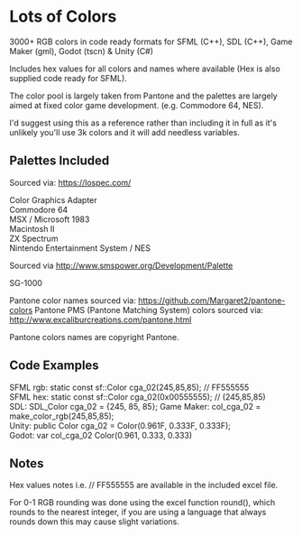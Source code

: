 # Lots of Colors

3000+ RGB colors in code ready formats for SFML (C++), SDL (C++), Game Maker (gml), Godot (tscn) &amp; Unity (C#)

Includes hex values for all colors and names where available (Hex is also supplied code ready for SFML).

The color pool is largely taken from Pantone and the palettes are largely aimed at fixed color game development. (e.g. Commodore 64, NES).

I'd suggest using this as a reference rather than including it in full as it's unlikely you'll use 3k colors and it will add needless variables.

## Palettes Included

Sourced via: https://lospec.com/

  Color Graphics Adapter  
  Commodore 64  
  MSX / Microsoft 1983  
  Macintosh II  
  ZX Spectrum  
  Nintendo Entertainment System / NES  

Sourced via http://www.smspower.org/Development/Palette

  SG-1000
 
Pantone color names sourced via:  https://github.com/Margaret2/pantone-colors
Pantone PMS (Pantone Matching System) colors sourced via: http://www.excaliburcreations.com/pantone.html

Pantone colors names are copyright Pantone.

## Code Examples

SFML rgb:			static const sf::Color cga_02(245,85,85); // FF555555  
SFML hex:     static const sf::Color cga_02(0x00555555); // (245,85,85)  
SDL:          SDL_Color cga_02 = {245, 85, 85};
Game Maker:   col_cga_02 = make_color_rgb(245,85,85);  
Unity:        public Color cga_02 = Color(0.961F, 0.333F, 0.333F);  
Godot:        var col_cga_02 Color(0.961, 0.333, 0.333)  

## Notes

Hex values notes i.e. // FF555555 are available in the included excel file.

For 0-1 RGB rounding was done using the excel function round(), which rounds to the nearest integer, if you are using a language that always rounds down this may cause slight variations. 

